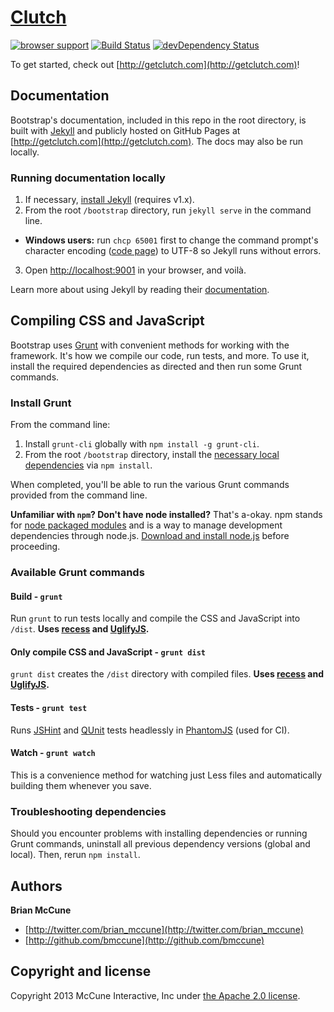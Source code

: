 # [Clutch](http://getclutch.com) 
[![browser support](https://ci.testling.com/bmccune/clutch.png)](https://ci.testling.com/bmccune/clutch) 
[![Build Status](https://travis-ci.org/bmccune/clutch.png?branch=master)](https://travis-ci.org/bmccune/clutch)
[![devDependency Status](https://david-dm.org/bmccune/clutch.png)](https://david-dm.org/bmccune/clutch#info=devDependencies)

To get started, check out [http://getclutch.com](http://getclutch.com)!

## Documentation

Bootstrap's documentation, included in this repo in the root directory, is built with [Jekyll](http://jekyllrb.com) and publicly hosted on GitHub Pages at [http://getclutch.com](http://getclutch.com). The docs may also be run locally.

### Running documentation locally

1. If necessary, [install Jekyll](http://jekyllrb.com/docs/installation) (requires v1.x).
2. From the root `/bootstrap` directory, run `jekyll serve` in the command line.
  - **Windows users:** run `chcp 65001` first to change the command prompt's character encoding ([code page](http://en.wikipedia.org/wiki/Windows_code_page)) to UTF-8 so Jekyll runs without errors.
3. Open [http://localhost:9001](http://localhost:9001) in your browser, and voilà.

Learn more about using Jekyll by reading their [documentation](http://jekyllrb.com/docs/home/).

## Compiling CSS and JavaScript

Bootstrap uses [Grunt](http://gruntjs.com/) with convenient methods for working with the framework. It's how we compile our code, run tests, and more. To use it, install the required dependencies as directed and then run some Grunt commands.

### Install Grunt

From the command line:

1. Install `grunt-cli` globally with `npm install -g grunt-cli`.
2. From the root `/bootstrap` directory, install the [necessary local dependencies](package.json) via `npm install`.

When completed, you'll be able to run the various Grunt commands provided from the command line.

**Unfamiliar with `npm`? Don't have node installed?** That's a-okay. npm stands for [node packaged modules](http://npmjs.org/) and is a way to manage development dependencies through node.js. [Download and install node.js](http://nodejs.org/download/) before proceeding.

### Available Grunt commands

#### Build - `grunt`
Run `grunt` to run tests locally and compile the CSS and JavaScript into `/dist`. **Uses [recess](http://twitter.github.io/recess/) and [UglifyJS](http://lisperator.net/uglifyjs/).**

#### Only compile CSS and JavaScript - `grunt dist`
`grunt dist` creates the `/dist` directory with compiled files. **Uses [recess](http://twitter.github.io/recess/) and [UglifyJS](http://lisperator.net/uglifyjs/).**

#### Tests - `grunt test`
Runs [JSHint](http://jshint.com) and [QUnit](http://qunitjs.com/) tests headlessly in [PhantomJS](http://phantomjs.org/) (used for CI).

#### Watch - `grunt watch`
This is a convenience method for watching just Less files and automatically building them whenever you save.

### Troubleshooting dependencies

Should you encounter problems with installing dependencies or running Grunt commands, uninstall all previous dependency versions (global and local). Then, rerun `npm install`.



## Authors

**Brian McCune**

+ [http://twitter.com/brian_mccune](http://twitter.com/brian_mccune)
+ [http://github.com/bmccune](http://github.com/bmccune)

## Copyright and license

Copyright 2013 McCune Interactive, Inc under [the Apache 2.0 license](LICENSE).